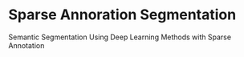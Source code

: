 # Sparse Annoration Segmentation
Semantic Segmentation Using Deep Learning Methods with Sparse Annotation

